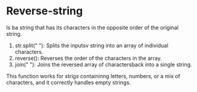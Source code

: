 # Reverse-string
Is ba string that has its characters in the opposite order of the original string.

1. str.split(" "): Splits the inputsv string into an array of individual characters.
2. reverse(): Reverses the order of the characters in the array.
3. join(" "): Joins the reversed array of charactersback into a single string.

This function works for strigs containinng letters, numbers, or a mix of characters, and it correctly handles empty strings.
